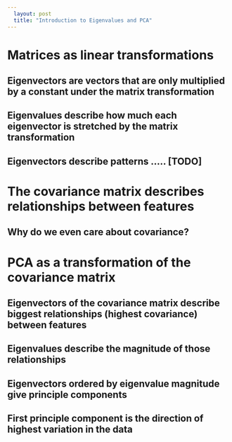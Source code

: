 ```yaml
---
  layout: post
  title: "Introduction to Eigenvalues and PCA"
---
```


# Matrices as linear transformations

## Eigenvectors are vectors that are only multiplied by a constant under the matrix transformation

## Eigenvalues describe how much each eigenvector is stretched by the matrix transformation

## Eigenvectors describe patterns ..... [TODO]

# The covariance matrix describes relationships between features

## Why do we even care about covariance?

# PCA as a transformation of the covariance matrix

## Eigenvectors of the covariance matrix describe biggest relationships (highest covariance) between features

## Eigenvalues describe the magnitude of those relationships

## Eigenvectors ordered by eigenvalue magnitude give principle components

## First principle component is the direction of highest variation in the data
